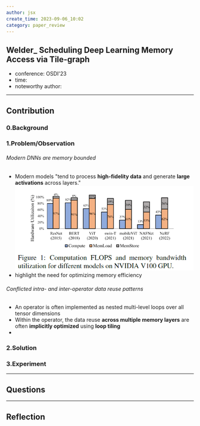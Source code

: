 ```yaml
---
author: jsx
create_time: 2023-09-06_10:02
category: paper_review
---
```

## Welder_ Scheduling Deep Learning Memory Access via Tile-graph 
- conference: OSDI'23
- time:
- noteworthy author:
---
## Contribution
### 0.Background

### 1.Problem/Observation
###### Modern DNNs are memory bounded
- Modern models "tend to process **high-fidelity data** and generate **large activations** across layers."
![](attachments/Pasted%20image%2020230907104715.png)
- highlight the need for optimizing memory efficiency

###### Conflicted intra- and inter-operator data reuse patterns
- An operator is often implemented as nested multi-level loops over all tensor dimensions
- Within the operator, the data reuse **across multiple memory layers** are often **implicitly optimized** using **loop tiling** 
- 

### 2.Solution

### 3.Experiment

---
## Questions

---
## Reflection

